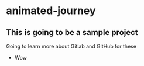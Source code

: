 # animated-journey
## This is going to be a sample project

Going to learn more about Gitlab and GitHub for these
 
 - Wow
 